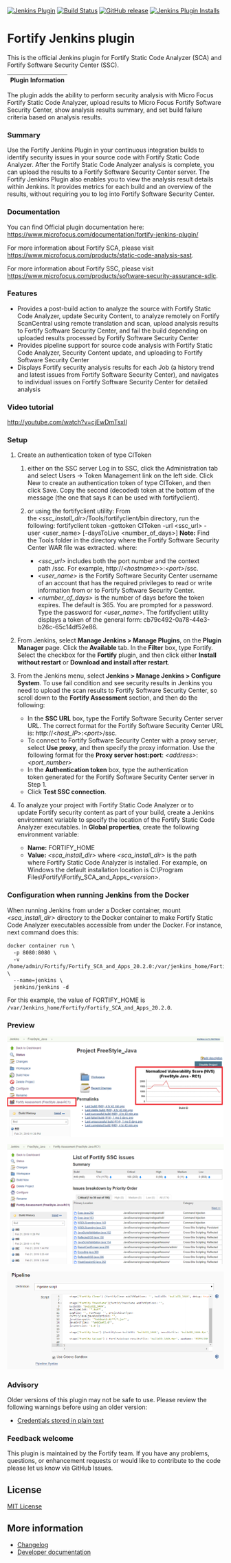 [![Jenkins Plugin](https://img.shields.io/jenkins/plugin/v/fortify.svg)](https://plugins.jenkins.io/fortify)
[![Build Status](https://ci.jenkins.io/buildStatus/icon?job=plugins/fortify-plugin/master)](https://ci.jenkins.io/job/plugins/job/fortify-plugin/job/master)
[![GitHub release](https://img.shields.io/github/release/jenkinsci/fortify-plugin.svg?label=changelog)](https://github.com/jenkinsci/fortify-plugin/releases/latest)
[![Jenkins Plugin Installs](https://img.shields.io/jenkins/plugin/i/fortify.svg?color=blue)](https://plugins.jenkins.io/fortify)


# Fortify Jenkins plugin

This is the official Jenkins plugin for Fortify Static Code Analyzer (SCA) and Fortify Software Security Center (SSC).

| Plugin Information                                                                          |
|---------------------------------------------------------------------------------------------|

The plugin adds the ability to perform security analysis with Micro Focus Fortify Static Code Analyzer, upload results to Micro Focus Fortify Software Security Center, show analysis results summary, and set build failure criteria based on analysis results.

### Summary

Use the Fortify Jenkins Plugin in your continuous integration builds to identify security issues in your source code with Fortify Static Code Analyzer. After the Fortify Static Code Analyzer analysis is complete, you can upload the results to a Fortify Software Security Center server. The Fortify Jenkins Plugin also enables you to view the analysis result details within Jenkins. It provides metrics for each build and an overview of the results, without requiring you to log into Fortify Software Security Center.

### Documentation

You can find Official plugin documentation here: https://www.microfocus.com/documentation/fortify-jenkins-plugin/

For more information about Fortify SCA, please visit https://www.microfocus.com/products/static-code-analysis-sast.

For more information about Fortify SSC, please visit https://www.microfocus.com/products/software-security-assurance-sdlc.

### Features

*   Provides a post-build action to analyze the source with Fortify Static Code Analyzer, update Security Content, to analyze remotely on Fortify ScanCentral using remote translation and scan, upload analysis results to Fortify Software Security Center, and fail the build depending on uploaded results processed by Fortify Software Security Center
*   Provides pipeline support for source code analysis with Fortify Static Code Analyzer, Security Content update, and uploading to Fortify Software Security Center
*   Displays Fortify security analysis results for each Job (a history trend and latest issues from Fortify Software Security Center), and navigates to individual issues on Fortify Software Security Center for detailed analysis

### Video tutorial

<http://youtube.com/watch?v=cjEwDmTsxII>

### Setup

1.  Create an authentication token of type CIToken
    1.  either on the SSC server
        Log in to SSC, click the Administration tab and select Users -\> Token Management link on the left side.
        Click New to create an authentication token of type CIToken, and then click Save.
        Copy the second (decoded) token at the bottom of the message (the one that says it can be used with fortifyclient).

    2.  or using the fortifyclient utility:
        From the *\<ssc\_install\_dir\>*/Tools/fortifyclient/bin directory, run the following:
            fortifyclient token -gettoken CIToken -url <ssc_url> -user <user_name> [-daysToLive <number_of_days>]
        **Note:** Find the Tools folder in the directory where the Fortify Software Security Center WAR file was extracted.
        where:
        -   *\<ssc\_url\>* includes both the port number and the context path /ssc. For example, http://*\<hostname\>*\>:*\<port\>*/ssc.
        -   *\<user\_name\>* is the Fortify Software Security Center username of an account that has the required privileges to read or write information from or to Fortify Software Security Center.
        -   *\<number\_of\_days\>* is the number of days before the token expires. The default is 365.
        You are prompted for a password. Type the password for *\<user\_name\>*.
        The fortifyclient utility displays a token of the general form:
        cb79c492-0a78-44e3-b26c-65c14df52e86.

2.  From Jenkins, select **Manage Jenkins \> Manage Plugins**, on the **Plugin Manager** page. Click the **Available** tab. In the **Filter** box, type Fortify. Select the checkbox for the **Fortify** plugin, and then click either **Install without restart** or **Download and install after restart**.

3.  From the Jenkins menu, select **Jenkins \> Manage Jenkins \> Configure System**. To use fail condition and see security results in Jenkins you need to upload the scan results to Fortify Software Security Center, so scroll down to the **Fortify Assessment** section, and then do the following:
    -   In the **SSC URL** box, type the Fortify Software Security Center server URL. The correct format for the Fortify Software Security Center URL is: http://\<*host\_IP*\>:\<*port*\>/ssc.
    -   To connect to Fortify Software Security Center with a proxy server, select **Use proxy**, and then specify the proxy information. Use the following format for the **Proxy server host:port**: *\<address\>*:*\<port\_number\>*
    -   In the **Authentication token** box, type the authentication token generated for the Fortify Software Security Center server in Step 1.
    -   Click **Test SSC connection**.

4.  To analyze your project with Fortify Static Code Analyzer or to update Fortify security content as part of your build, create a Jenkins environment variable to specify the location of the Fortify Static Code Analyzer executables. In **Global properties**, create the following environment variable:
    -   **Name:** FORTIFY\_HOME
    -   **Value:** *\<sca\_install\_dir\>*
where *\<sca\_install\_dir\>* is the path where Fortify Static Code Analyzer is installed. For example, on Windows the default installation location is C:\\Program
Files\\Fortify\\Fortify\_SCA\_and\_Apps\_*\<version\>*.

### Configuration when running Jenkins from the Docker

When running Jenkins from under a Docker container, mount *\<sca\_install\_dir\>* directory to the Docker container to make Fortify Static Code Analyzer executables
accessible from under the Docker. For instance, next command does this:

    docker container run \
      -p 8080:8080 \
      -v /home/admin/Fortify/Fortify_SCA_and_Apps_20.2.0:/var/jenkins_home/Fortify/Fortify_SCA_and_Apps_20.2.0 \
      --name=jenkins \
      jenkins/jenkins -d

For this example, the value of FORTIFY\_HOME is `/var/Jenkins_home/Fortify/Fortify_SCA_and_Apps_20.2.0`.

### Preview

![](docs/images/Jenkins_wiki.png)

![](docs/images/Jenkins_wiki_issues.png)

![](docs/images/Jenkins_wiki_pipes.png)

### Advisory

Older versions of this plugin may not be safe to use. Please review the following warnings before using an older version:

-   [Credentials stored in plain text](https://jenkins.io/security/advisory/2020-01-29/#SECURITY-1565)

### Feedback welcome

This plugin is maintained by the Fortify team. If you have any problems, questions, or enhancement requests or would like to contribute to the code please let us know via GitHub Issues.

## License

[MIT License](./LICENSE)

## More information

* [Changelog](https://github.com/jenkinsci/fortify-plugin/releases)
* [Developer documentation](./docs/DEVELOPER.md)
